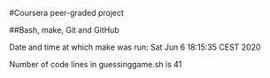 #Coursera peer-graded project
 
##Bash, make, Git and GitHub
 
Date and time at which make was run:
Sat Jun  6 18:15:35 CEST 2020
 
Number of code lines in guessinggame.sh is 41
